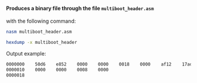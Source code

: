 #### Produces a binary file through the file `multiboot_header.asm`
with the following command:

```sh
nasm multiboot_header.asm
```
```sh
hexdump -x multiboot_header
```

Output example:

```sh
0000000    50d6    e852    0000    0000    0018    0000    af12    17ad
0000010    0000    0000    0008    0000
0000018
```